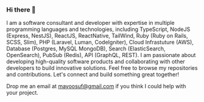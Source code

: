 
### Hi there 👋

I am a software consultant and developer with expertise in multiple programming languages and technologies, including TypeScript, NodeJS (Express, NestJS), ReactJS, ReactNative, TailWind, Ruby (Ruby on Rails, SCSS, Slim), PHP (Laravel, Luman, CodeIgniter), Cloud Infrastuture (AWS), Database (Postgres, MySQL MongoDB), Search (ElasticSearch, OpenSearch), PubSub (Redis), API (GraphQL, REST). I am passionate about developing high-quality software products and collaborating with other developers to build innovative solutions. Feel free to browse my repositories and contributions. Let's connect and build something great together!

Drop me an email at mayoosuf@gmail.com if you think I could help with your project.
